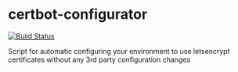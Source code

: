# certbot-configurator 
[![Build Status](https://travis-ci.org/Onix-Systems/certbot-configurator.svg?branch=master)](https://travis-ci.org/Onix-Systems/certbot-configurator)

Script for automatic configuring your environment to use letsencrypt certificates without any 3rd party configuration changes

